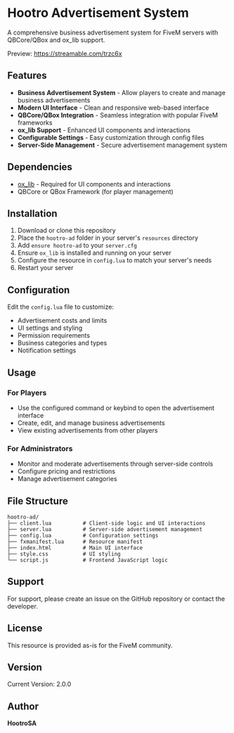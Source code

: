 # Hootro Advertisement System

A comprehensive business advertisement system for FiveM servers with QBCore/QBox and ox_lib support.

Preview: https://streamable.com/trzc6x

## Features

- **Business Advertisement System** - Allow players to create and manage business advertisements
- **Modern UI Interface** - Clean and responsive web-based interface
- **QBCore/QBox Integration** - Seamless integration with popular FiveM frameworks
- **ox_lib Support** - Enhanced UI components and interactions
- **Configurable Settings** - Easy customization through config files
- **Server-Side Management** - Secure advertisement management system

## Dependencies

- [ox_lib](https://github.com/overextended/ox_lib) - Required for UI components and interactions
- QBCore or QBox Framework (for player management)

## Installation

1. Download or clone this repository
2. Place the `hootro-ad` folder in your server's `resources` directory
3. Add `ensure hootro-ad` to your `server.cfg`
4. Ensure `ox_lib` is installed and running on your server
5. Configure the resource in `config.lua` to match your server's needs
6. Restart your server

## Configuration

Edit the `config.lua` file to customize:
- Advertisement costs and limits
- UI settings and styling
- Permission requirements
- Business categories and types
- Notification settings

## Usage

### For Players
- Use the configured command or keybind to open the advertisement interface
- Create, edit, and manage business advertisements
- View existing advertisements from other players

### For Administrators
- Monitor and moderate advertisements through server-side controls
- Configure pricing and restrictions
- Manage advertisement categories

## File Structure

```
hootro-ad/
├── client.lua          # Client-side logic and UI interactions
├── server.lua          # Server-side advertisement management
├── config.lua          # Configuration settings
├── fxmanifest.lua      # Resource manifest
├── index.html          # Main UI interface
├── style.css           # UI styling
└── script.js           # Frontend JavaScript logic
```

## Support

For support, please create an issue on the GitHub repository or contact the developer.

## License

This resource is provided as-is for the FiveM community.

## Version

Current Version: 2.0.0

## Author

**HootroSA** 
